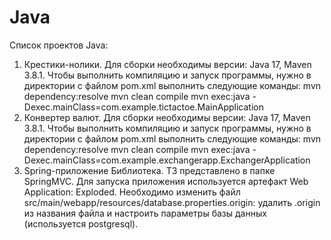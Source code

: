 # Java
Список проектов Java:
1) Крестики-нолики.
Для сборки необходимы версии: Java 17, Maven 3.8.1. Чтобы выполнить компиляцию и запуск программы, нужно в директории с файлом pom.xml выполнить следующие команды:
mvn dependency:resolve
mvn clean compile
mvn exec:java -Dexec.mainClass=com.example.tictactoe.MainApplication
2) Конвертер валют.
Для сборки необходимы версии: Java 17, Maven 3.8.1. Чтобы выполнить компиляцию и запуск программы, нужно в директории с файлом pom.xml выполнить следующие команды:
mvn dependency:resolve
mvn clean compile
mvn exec:java -Dexec.mainClass=com.example.exchangerapp.ExchangerApplication
3) Spring-приложение Библиотека. 
ТЗ представлено в папке SpringMVC. Для запуска приложения используется артефакт Web Application: Exploded. Необходимо изменить файл src/main/webapp/resources/database.properties.origin: удалить .origin из названия файла и настроить параметры базы данных (используется postgresql).
